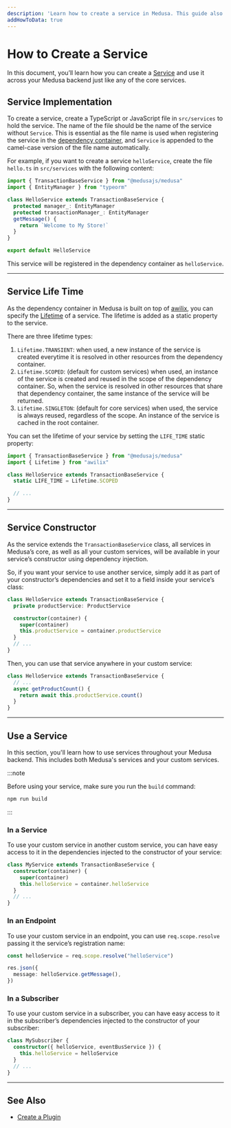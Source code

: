 ```yaml
---
description: 'Learn how to create a service in Medusa. This guide also includes how to use services in other services, subscribers, and endpoints.'
addHowToData: true
---
```


# How to Create a Service

In this document, you’ll learn how you can create a [Service](./overview.mdx) and use it across your Medusa backend just like any of the core services.

## Service Implementation

To create a service, create a TypeScript or JavaScript file in `src/services` to hold the service. The name of the file should be the name of the service without `Service`. This is essential as the file name is used when registering the service in the [dependency container](../fundamentals/dependency-injection.md), and `Service` is appended to the camel-case version of the file name automatically.

For example, if you want to create a service `helloService`, create the file `hello.ts` in `src/services` with the following content:

```ts title=/src/services/hello.ts
import { TransactionBaseService } from "@medusajs/medusa"
import { EntityManager } from "typeorm"

class HelloService extends TransactionBaseService {
  protected manager_: EntityManager
  protected transactionManager_: EntityManager
  getMessage() {
    return `Welcome to My Store!`
  }
}

export default HelloService
```

This service will be registered in the dependency container as `helloService`.

---

## Service Life Time

As the dependency container in Medusa is built on top of [awilix](https://github.com/jeffijoe/awilix), you can specify the [Lifetime](https://github.com/jeffijoe/awilix#lifetime-management) of a service. The lifetime is added as a static property to the service.

There are three lifetime types:

1. `Lifetime.TRANSIENT`: when used, a new instance of the service is created everytime it is resolved in other resources from the dependency container.
2. `Lifetime.SCOPED`: (default for custom services) when used, an instance of the service is created and reused in the scope of the dependency container. So, when the service is resolved in other resources that share that dependency container, the same instance of the service will be returned.
3. `Lifetime.SINGLETON`: (default for core services) when used, the service is always reused, regardless of the scope. An instance of the service is cached in the root container.

You can set the lifetime of your service by setting the `LIFE_TIME` static property:

```ts title=/src/services/hello.ts
import { TransactionBaseService } from "@medusajs/medusa"
import { Lifetime } from "awilix"

class HelloService extends TransactionBaseService {
  static LIFE_TIME = Lifetime.SCOPED

  // ...
}
```

---

## Service Constructor

As the service extends the `TransactionBaseService` class, all services in Medusa’s core, as well as all your custom services, will be available in your service’s constructor using dependency injection.

So, if you want your service to use another service, simply add it as part of your constructor’s dependencies and set it to a field inside your service’s class:

```ts
class HelloService extends TransactionBaseService {
  private productService: ProductService

  constructor(container) {
    super(container)
    this.productService = container.productService
  }
  // ...
}
```

Then, you can use that service anywhere in your custom service:

```ts
class HelloService extends TransactionBaseService {
  // ...
  async getProductCount() {
    return await this.productService.count()
  }
}
```

---

## Use a Service

In this section, you'll learn how to use services throughout your Medusa backend. This includes both Medusa's services and your custom services.

:::note

Before using your service, make sure you run the `build` command:

```bash npm2yarn
npm run build
```

:::

### In a Service

To use your custom service in another custom service, you can have easy access to it in the dependencies injected to the constructor of your service:

```ts
class MyService extends TransactionBaseService {
  constructor(container) {
    super(container)
    this.helloService = container.helloService
  }
  // ...
}
```

### In an Endpoint

To use your custom service in an endpoint, you can use `req.scope.resolve` passing it the service’s registration name:

```ts
const helloService = req.scope.resolve("helloService")

res.json({
  message: helloService.getMessage(),
})
```

### In a Subscriber

To use your custom service in a subscriber, you can have easy access to it in the subscriber’s dependencies injected to the constructor of your subscriber:

```ts
class MySubscriber {
  constructor({ helloService, eventBusService }) {
    this.helloService = helloService
  }
  // ...
}
```

---

## See Also

- [Create a Plugin](../plugins/create.md)
